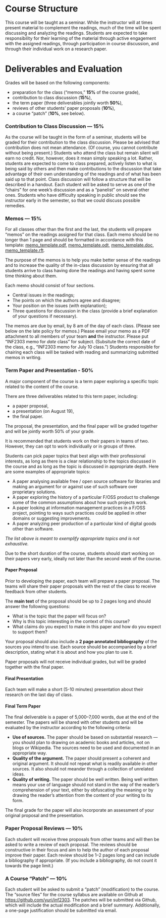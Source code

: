 # Course Structure

This course will be taught as a seminar.
While the instructor will at times present material to complement the
  readings, much of the time will be spent discussing and analyzing
  the readings.
Students are expected to take responsibility for their learning of the
  material through active engagement with the assigned readings,
  through participation in course discussion, and through their
  individual work on a research paper.

# Deliverables and Evaluation

Grades will be based on the following components:

  * preparation for the class (“memos,” **15%** of the course grade),
  * contribution to class discussion (**15%**),
  * the term paper (three deliverables jointly worth **50%**),
  * reviews of other students’ paper proposals (**10%**),
  * a course “patch” (**10%**, see below).

### Contribution to Class Discussion — 15%

As the course will be taught in the form of a seminar, students will
  be graded for their contribution to the class discussion.
<span class="important">Please be advised that contribution does not
  mean attendance.</span>
(Of course, you cannot contribute without being present.)
Students who attend the class but remain silent will earn no
  credit.
Nor, however, does it mean simply speaking a lot.
Rather, students are expected to come to class prepared, actively
  listen to what is being said by others and then make contributions
  to the discussion that take advantage of their own understanding of
  the readings and of what has been said up to that point.
Class discussion will follow a structure that will be described in a
  handout.
Each student will be asked to serve as one of the “chairs” for
  one week’s discussion and as a “panelist” on several other ones.
Students who have difficulty speaking in public should see the
  instructor early in the semester, so that we could discuss possible
  remedies.

### Memos — 15%

For all classes other than the first and the last, the students will
  prepare “memos” on the readings assigned for that class.
Each memo should be no longer than 1 page and should be formatted in
  accordance with this template:
  [memo_template.pdf](handouts/memo_template.pdf),
  [memo_template.odt](handouts/memo_template.odt),
  [memo_template.doc](handouts/memo_template.doc),
  [memo_template.rft](handouts/memo_template.rtf).

The purpose of the memos is to help you make better sense of the
  readings and to increase the quality of the in-class discussion by
  ensuring that all students arrive to class having done the readings
  and having spent some time thinking about them.

Each memo should consist of four sections.

* Central issues in the readings;
* The points on which the authors agree and disagree;
* Your position on the issues (with explanation);
* Three questions for discussion in the class (provide a brief
  explanation of your questions if necessary).
  
The memos are due by email, <span class="important">by 8 am of the day
  of each class</span>. (Please see below on the late policy for
  memos.)
  Please <span class="important">email your memo as a PDF attachment to all members of your team **and** the instructor.</span>
  Please <span class="important">put “INF2303 memo for *date* class” for subject.</span>
  (Subsitute the correct date of the class, e.g., “INF2303 memo for July 10 class.”)
Students responsible for chairing each class will be tasked with
  reading and summarizing submitted memos in writing.

### Term Paper and Presentation - 50%

A major component of the course is a term paper exploring a specific
  topic related to the content of the course.

There are three deliverables related to this term paper, including:

* a paper proposal,
* a presentation (on August 19),
* the final paper.

The proposal, the presentation, and the final paper will be graded
  <span class="important">together</span> and will be jointly worth
  50% of your grade.

It is recommended that students work on their papers in <span
  class="important">teams of two</span>.
However, they can opt to work individually or in groups of three.

Students can pick paper topics that best align with their professional
  interests, as long as there is a clear relationship to the topics
  discussed in the course and as long as the topic is discussed in
  appropriate depth.
Here are some examples of appropriate topics:

* A paper analysing available free / open source software for
  libraries and making an argument for or against use of such software
  over proprietary solutions.
* A paper exploring the history of a particular F/OSS product to
  challenge some of the common assumptions about how such projects
  work.
* A paper looking at information management practices in a F/OSS
  project, pointing to ways such practices could be applied in other
  domains or suggesting improvements.
* A paper analyzing peer production of a particular kind of digital
  goods other than software.

<i>The list above is meant to exemplify appropriate topics and is not
  exhaustive.</i>

Due to the short duration of the course, students should start working
  on their papers <span class="important">very early</span>, ideally
  not later than the second week of the course.

#### Paper Proposal

Prior to developing the paper, each team will prepare a paper
  proposal.
The teams will share their paper proposals with the rest of the class
  to receive feedback from other students.

The **main text** of the proposal should be up to 2 pages long and
  should answer the following questions:

* What is the topic that the paper will focus on?
* Why is this topic interesting in the context of this course?
* What claims do you expect to make in this paper and how do you
  expect to support them?

Your proposal should also include a **2 page annotated bibliography** of the
  sources you intend to use.
Each source should be accompanied by a brief description, stating what
  it is about and how you plan to use it.

Paper proposals will not receive individual grades, but will be graded
  together with the final paper.


#### Final Presentation

Each team will make a short (5-10 minutes) presentation about their research on the last day of class.

#### Final Term Paper

The final deliverable is a paper of 5,000–7,000 words, due at the end
  of the semester.
The papers will be shared with other students and will be evaluated by
  the instructor according to the following criteria:

* **Use of sources.** The paper should be based on substantial
  research — you should plan to drawing on academic books and
  articles, not on blogs or Wikipedia. The sources need to be used and
  documented in an appropriate way.
* **Quality of the argument.** The paper should present a coherent and
  original argument.
  It should not repeat what is readily available in other sources.
  It also should not meander through a collection of unrelated ideas.
* **Quality of writing.** The paper should be well written. Being well
  written means your use of language should not stand in the way of
  the reader’s comprehension of your text, either by obfuscating the
  meaning or by drawing the reader’s attention from the content of
  your writing to its form.

The final grade for the paper will also incorporate an assessment of
  your original proposal and the presentation.

### Paper Proposal Reviews — 10%

Each student will receive three proposals from other teams and will
  then be asked to write a review of each proposal.
The reviews should be constructive in their focus and aim to help the
  author of each proposal improve their paper.
Each review should be 1–2 pages long and can include a bibliography if
  appropriate.
(If you include a bibliography, do not count it towards the page
  limit.)

### A Course “Patch” — 10%

Each student will be asked to submit a “patch” (modification) to the
  course.
The “source files” for the course syllabus are available on Github at
  <https://github.com/yuri/inf2303>.
The patches will be submitted via Github, which will include the
  actual modification and a brief summary.
Additionally, a one-page justification should be submitted via email.



